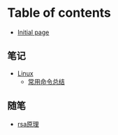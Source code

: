 # Table of contents

* [Initial page](README.md)

## 笔记

* [Linux](bi-ji/linux.md)
    * [常用命令总结](bi-ji/linux/summary.md)
    
## 随笔

* [rsa原理](sui-bi/rsa.md)

